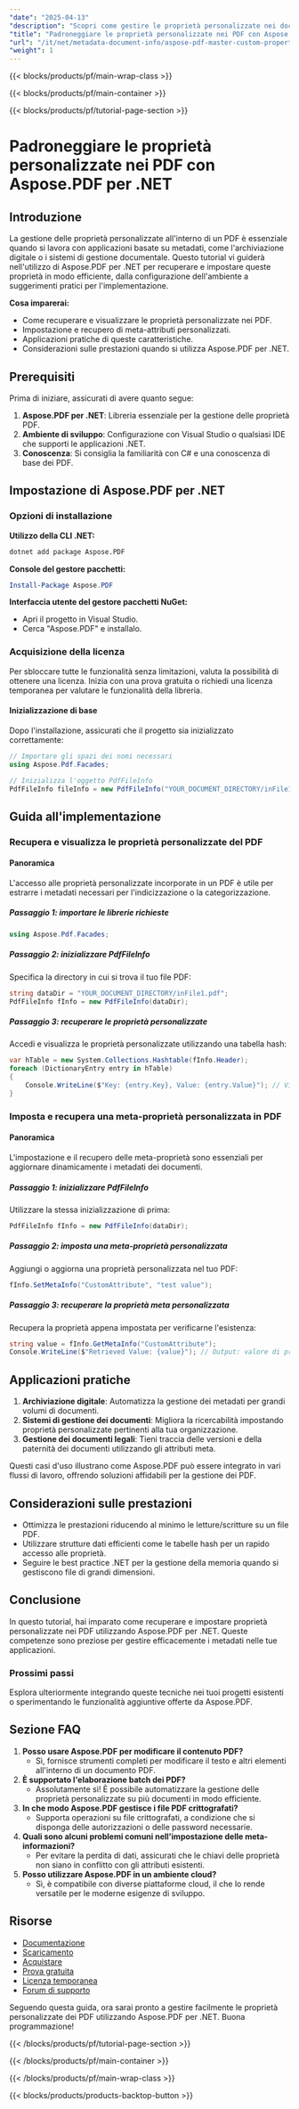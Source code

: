 ```yaml
---
"date": "2025-04-13"
"description": "Scopri come gestire le proprietà personalizzate nei documenti PDF utilizzando Aspose.PDF per .NET, migliorando le applicazioni basate su metadati come l'archiviazione digitale e la gestione dei documenti."
"title": "Padroneggiare le proprietà personalizzate nei PDF con Aspose.PDF per .NET&#58; una guida completa"
"url": "/it/net/metadata-document-info/aspose-pdf-master-custom-properties/"
"weight": 1
---
```


{{< blocks/products/pf/main-wrap-class >}}

{{< blocks/products/pf/main-container >}}

{{< blocks/products/pf/tutorial-page-section >}}


# Padroneggiare le proprietà personalizzate nei PDF con Aspose.PDF per .NET

## Introduzione

La gestione delle proprietà personalizzate all'interno di un PDF è essenziale quando si lavora con applicazioni basate su metadati, come l'archiviazione digitale o i sistemi di gestione documentale. Questo tutorial vi guiderà nell'utilizzo di Aspose.PDF per .NET per recuperare e impostare queste proprietà in modo efficiente, dalla configurazione dell'ambiente a suggerimenti pratici per l'implementazione.

**Cosa imparerai:**
- Come recuperare e visualizzare le proprietà personalizzate nei PDF.
- Impostazione e recupero di meta-attributi personalizzati.
- Applicazioni pratiche di queste caratteristiche.
- Considerazioni sulle prestazioni quando si utilizza Aspose.PDF per .NET.

## Prerequisiti

Prima di iniziare, assicurati di avere quanto segue:
1. **Aspose.PDF per .NET**: Libreria essenziale per la gestione delle proprietà PDF.
2. **Ambiente di sviluppo**: Configurazione con Visual Studio o qualsiasi IDE che supporti le applicazioni .NET.
3. **Conoscenza**: Si consiglia la familiarità con C# e una conoscenza di base dei PDF.

## Impostazione di Aspose.PDF per .NET

### Opzioni di installazione

**Utilizzo della CLI .NET:**
```bash
dotnet add package Aspose.PDF
```

**Console del gestore pacchetti:**
```powershell
Install-Package Aspose.PDF
```

**Interfaccia utente del gestore pacchetti NuGet:**
- Apri il progetto in Visual Studio.
- Cerca "Aspose.PDF" e installalo.

### Acquisizione della licenza

Per sbloccare tutte le funzionalità senza limitazioni, valuta la possibilità di ottenere una licenza. Inizia con una prova gratuita o richiedi una licenza temporanea per valutare le funzionalità della libreria.

#### Inizializzazione di base

Dopo l'installazione, assicurati che il progetto sia inizializzato correttamente:
```csharp
// Importare gli spazi dei nomi necessari
using Aspose.Pdf.Facades;

// Inizializza l'oggetto PdfFileInfo
PdfFileInfo fileInfo = new PdfFileInfo("YOUR_DOCUMENT_DIRECTORY/inFile1.pdf");
```

## Guida all'implementazione

### Recupera e visualizza le proprietà personalizzate del PDF

#### Panoramica
L'accesso alle proprietà personalizzate incorporate in un PDF è utile per estrarre i metadati necessari per l'indicizzazione o la categorizzazione.

##### Passaggio 1: importare le librerie richieste
```csharp
using Aspose.Pdf.Facades;
```

##### Passaggio 2: inizializzare PdfFileInfo
Specifica la directory in cui si trova il tuo file PDF:
```csharp
string dataDir = "YOUR_DOCUMENT_DIRECTORY/inFile1.pdf";
PdfFileInfo fInfo = new PdfFileInfo(dataDir);
```

##### Passaggio 3: recuperare le proprietà personalizzate
Accedi e visualizza le proprietà personalizzate utilizzando una tabella hash:
```csharp
var hTable = new System.Collections.Hashtable(fInfo.Header);
foreach (DictionaryEntry entry in hTable)
{
    Console.WriteLine($"Key: {entry.Key}, Value: {entry.Value}"); // Visualizza la proprietà personalizzata
}
```

### Imposta e recupera una meta-proprietà personalizzata in PDF

#### Panoramica
L'impostazione e il recupero delle meta-proprietà sono essenziali per aggiornare dinamicamente i metadati dei documenti.

##### Passaggio 1: inizializzare PdfFileInfo
Utilizzare la stessa inizializzazione di prima:
```csharp
PdfFileInfo fInfo = new PdfFileInfo(dataDir);
```

##### Passaggio 2: imposta una meta-proprietà personalizzata
Aggiungi o aggiorna una proprietà personalizzata nel tuo PDF:
```csharp
fInfo.SetMetaInfo("CustomAttribute", "test value");
```

##### Passaggio 3: recuperare la proprietà meta personalizzata
Recupera la proprietà appena impostata per verificarne l'esistenza:
```csharp
string value = fInfo.GetMetaInfo("CustomAttribute");
Console.WriteLine($"Retrieved Value: {value}"); // Output: valore di prova
```

## Applicazioni pratiche

1. **Archiviazione digitale**: Automatizza la gestione dei metadati per grandi volumi di documenti.
2. **Sistemi di gestione dei documenti**: Migliora la ricercabilità impostando proprietà personalizzate pertinenti alla tua organizzazione.
3. **Gestione dei documenti legali**: Tieni traccia delle versioni e della paternità dei documenti utilizzando gli attributi meta.

Questi casi d'uso illustrano come Aspose.PDF può essere integrato in vari flussi di lavoro, offrendo soluzioni affidabili per la gestione dei PDF.

## Considerazioni sulle prestazioni
- Ottimizza le prestazioni riducendo al minimo le letture/scritture su un file PDF.
- Utilizzare strutture dati efficienti come le tabelle hash per un rapido accesso alle proprietà.
- Seguire le best practice .NET per la gestione della memoria quando si gestiscono file di grandi dimensioni.

## Conclusione
In questo tutorial, hai imparato come recuperare e impostare proprietà personalizzate nei PDF utilizzando Aspose.PDF per .NET. Queste competenze sono preziose per gestire efficacemente i metadati nelle tue applicazioni.

### Prossimi passi
Esplora ulteriormente integrando queste tecniche nei tuoi progetti esistenti o sperimentando le funzionalità aggiuntive offerte da Aspose.PDF.

## Sezione FAQ
1. **Posso usare Aspose.PDF per modificare il contenuto PDF?**
   - Sì, fornisce strumenti completi per modificare il testo e altri elementi all'interno di un documento PDF.
2. **È supportato l'elaborazione batch dei PDF?**
   - Assolutamente sì! È possibile automatizzare la gestione delle proprietà personalizzate su più documenti in modo efficiente.
3. **In che modo Aspose.PDF gestisce i file PDF crittografati?**
   - Supporta operazioni su file crittografati, a condizione che si disponga delle autorizzazioni o delle password necessarie.
4. **Quali sono alcuni problemi comuni nell'impostazione delle meta-informazioni?**
   - Per evitare la perdita di dati, assicurati che le chiavi delle proprietà non siano in conflitto con gli attributi esistenti.
5. **Posso utilizzare Aspose.PDF in un ambiente cloud?**
   - Sì, è compatibile con diverse piattaforme cloud, il che lo rende versatile per le moderne esigenze di sviluppo.

## Risorse
- [Documentazione](https://reference.aspose.com/pdf/net/)
- [Scaricamento](https://releases.aspose.com/pdf/net/)
- [Acquistare](https://purchase.aspose.com/buy)
- [Prova gratuita](https://releases.aspose.com/pdf/net/)
- [Licenza temporanea](https://purchase.aspose.com/temporary-license/)
- [Forum di supporto](https://forum.aspose.com/c/pdf/10)

Seguendo questa guida, ora sarai pronto a gestire facilmente le proprietà personalizzate dei PDF utilizzando Aspose.PDF per .NET. Buona programmazione!


{{< /blocks/products/pf/tutorial-page-section >}}

{{< /blocks/products/pf/main-container >}}

{{< /blocks/products/pf/main-wrap-class >}}

{{< blocks/products/products-backtop-button >}}